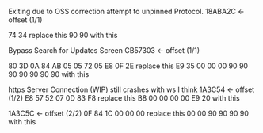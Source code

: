 
Exiting due to OSS correction attempt to unpinned Protocol.
18ABA2C <- offset (1/1)

74 34 replace this
90 90 with this

Bypass Search for Updates Screen
CB57303 <- offset (1/1)

80 3D 0A 84 AB 05 05 72 05 E8 0F 2E replace this
E9 35 00 00 00 90 90 90 90 90 90 90 with this

https Server Connection (WIP) still crashes with ws I think
1A3C54 <- offset (1/2)
E8 57 52 07 0D 83 F8 replace this
B8 00 00 00 00 E9 20 with this

1A3C5C <- offset (2/2)
0F 84 1C 00 00 00 replace this
00 00 90 90 90 90 with this